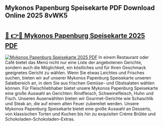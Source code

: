 ## Mykonos Papenburg Speisekarte PDF Download Online 2025 8vWK5

# <h2><a href="http://gc7z6o.nevu.top/?p=Mykonos+Papenburg+Speisekarte">🔗 👉🔴 Mykonos Papenburg Speisekarte 2025 PDF</a></h2>

[![Mykonos Papenburg Speisekarte 2025 PDF](https://i.imgur.com/dBaPXMq.png)](http://gc7z6o.nevu.top/?p=Mykonos+Papenburg+Speisekarte)
In einem Restaurant oder Café bietet das Menü nicht nur eine Liste der angebotenen Gerichte, sondern auch die Möglichkeit, ein köstliches und für Ihren Geschmack geeignetes Gericht zu wählen. Wenn Sie etwas Leichtes und Frisches suchen, bieten wir auf unserer Mykonos Papenburg Speisekarte unseren Salatbereich an, in dem Sie aus frischen Gemüse- und Obstsalaten wählen können. Für Fleischliebhaber bietet unsere Mykonos Papenburg Speisekarte eine große Auswahl an Gerichten: Rindfleisch, Schweinefleisch, Huhn und Fisch. Unseren Auserwählten bieten wir Gourmet-Gerichte wie Schaschlik und Steak an, die auf einem alten Feuer zubereitet werden. Unsere Mykonos Papenburg Speisekarte bietet eine große Auswahl an Desserts, von klassischen Torten und Kuchen bis hin zu exquisiten Crème Brûlée und Schokoladen-Schokoladen-Extras.
